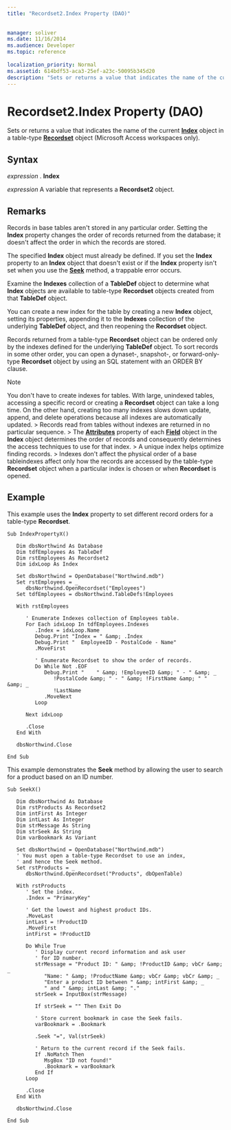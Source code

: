 ```yaml
---
title: "Recordset2.Index Property (DAO)"
 
 
manager: soliver
ms.date: 11/16/2014
ms.audience: Developer
ms.topic: reference
  
localization_priority: Normal
ms.assetid: 614bdf53-aca3-25ef-a23c-50095b345d20
description: "Sets or returns a value that indicates the name of the current Index object in a table-type Recordset object (Microsoft Access workspaces only)."
---
```


# Recordset2.Index Property (DAO)

Sets or returns a value that indicates the name of the current **[Index](index-object-dao.md)** object in a table-type **[Recordset](recordset-object-dao.md)** object (Microsoft Access workspaces only). 
  
## Syntax

 *expression*  . **Index**
  
 *expression*  A variable that represents a **Recordset2** object. 
  
## Remarks

Records in base tables aren't stored in any particular order. Setting the **Index** property changes the order of records returned from the database; it doesn't affect the order in which the records are stored. 
  
The specified **Index** object must already be defined. If you set the **Index** property to an **Index** object that doesn't exist or if the **Index** property isn't set when you use the **[Seek](recordset2-seek-method-dao.md)** method, a trappable error occurs. 
  
Examine the **Indexes** collection of a **TableDef** object to determine what **Index** objects are available to table-type **Recordset** objects created from that **TableDef** object. 
  
You can create a new index for the table by creating a new **Index** object, setting its properties, appending it to the **Indexes** collection of the underlying **TableDef** object, and then reopening the **Recordset** object. 
  
Records returned from a table-type **Recordset** object can be ordered only by the indexes defined for the underlying **TableDef** object. To sort records in some other order, you can open a dynaset-, snapshot-, or forward-only-type **Recordset** object by using an SQL statement with an ORDER BY clause. 
  
> [!NOTE]
>  You don't have to create indexes for tables. With large, unindexed tables, accessing a specific record or creating a **Recordset** object can take a long time. On the other hand, creating too many indexes slows down update, append, and delete operations because all indexes are automatically updated. >  Records read from tables without indexes are returned in no particular sequence. >  The **[Attributes](field-attributes-property-dao.md)** property of each **[Field](field-object-dao.md)** object in the **Index** object determines the order of records and consequently determines the access techniques to use for that index. >  A unique index helps optimize finding records. >  Indexes don't affect the physical order of a base tableindexes affect only how the records are accessed by the table-type **Recordset** object when a particular index is chosen or when **Recordset** is opened. 
  
## Example

This example uses the **Index** property to set different record orders for a table-type **Recordset**. 
  
```
Sub IndexPropertyX() 
 
   Dim dbsNorthwind As Database 
   Dim tdfEmployees As TableDef 
   Dim rstEmployees As Recordset2 
   Dim idxLoop As Index 
 
   Set dbsNorthwind = OpenDatabase("Northwind.mdb") 
   Set rstEmployees = _ 
      dbsNorthwind.OpenRecordset("Employees") 
   Set tdfEmployees = dbsNorthwind.TableDefs!Employees 
 
   With rstEmployees 
 
      ' Enumerate Indexes collection of Employees table. 
      For Each idxLoop In tdfEmployees.Indexes 
         .Index = idxLoop.Name 
         Debug.Print "Index = " &amp; .Index 
         Debug.Print "  EmployeeID - PostalCode - Name" 
         .MoveFirst 
 
         ' Enumerate Recordset to show the order of records. 
         Do While Not .EOF 
            Debug.Print "    " &amp; !EmployeeID &amp; " - " &amp; _ 
               !PostalCode &amp; " - " &amp; !FirstName &amp; " " &amp; _ 
               !LastName 
            .MoveNext 
         Loop 
 
      Next idxLoop 
 
      .Close 
   End With 
 
   dbsNorthwind.Close 
 
End Sub 

```

This example demonstrates the **Seek** method by allowing the user to search for a product based on an ID number. 
  
```
Sub SeekX() 
 
   Dim dbsNorthwind As Database 
   Dim rstProducts As Recordset2 
   Dim intFirst As Integer 
   Dim intLast As Integer 
   Dim strMessage As String 
   Dim strSeek As String 
   Dim varBookmark As Variant 
 
   Set dbsNorthwind = OpenDatabase("Northwind.mdb") 
   ' You must open a table-type Recordset to use an index,  
   ' and hence the Seek method. 
   Set rstProducts = _ 
      dbsNorthwind.OpenRecordset("Products", dbOpenTable) 
 
   With rstProducts 
      ' Set the index. 
      .Index = "PrimaryKey" 
 
      ' Get the lowest and highest product IDs. 
      .MoveLast 
      intLast = !ProductID 
      .MoveFirst 
      intFirst = !ProductID 
 
      Do While True 
         ' Display current record information and ask user  
         ' for ID number. 
         strMessage = "Product ID: " &amp; !ProductID &amp; vbCr &amp; _ 
            "Name: " &amp; !ProductName &amp; vbCr &amp; vbCr &amp; _ 
            "Enter a product ID between " &amp; intFirst &amp; _ 
            " and " &amp; intLast &amp; "." 
         strSeek = InputBox(strMessage) 
 
         If strSeek = "" Then Exit Do 
 
         ' Store current bookmark in case the Seek fails. 
         varBookmark = .Bookmark 
 
         .Seek "=", Val(strSeek) 
 
         ' Return to the current record if the Seek fails. 
         If .NoMatch Then 
            MsgBox "ID not found!" 
            .Bookmark = varBookmark 
         End If 
      Loop 
 
      .Close 
   End With 
 
   dbsNorthwind.Close 
 
End Sub 

```


